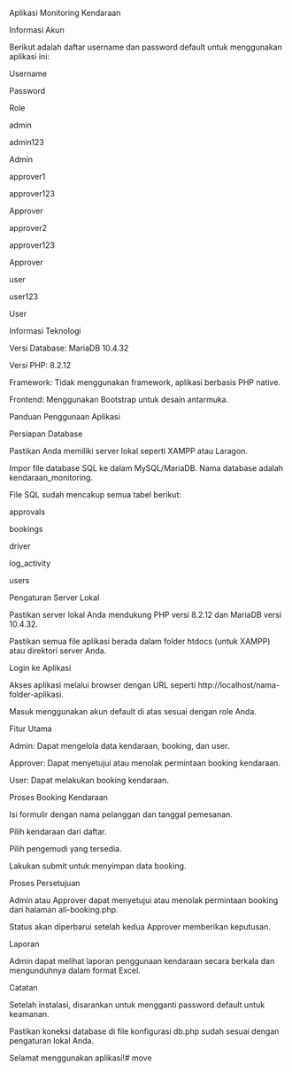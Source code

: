 Aplikasi Monitoring Kendaraan

Informasi Akun

Berikut adalah daftar username dan password default untuk menggunakan aplikasi ini:

Username

Password

Role

admin

admin123

Admin

approver1

approver123

Approver

approver2

approver123

Approver

user

user123

User

Informasi Teknologi

Versi Database: MariaDB 10.4.32

Versi PHP: 8.2.12

Framework: Tidak menggunakan framework, aplikasi berbasis PHP native.

Frontend: Menggunakan Bootstrap untuk desain antarmuka.

Panduan Penggunaan Aplikasi

Persiapan Database

Pastikan Anda memiliki server lokal seperti XAMPP atau Laragon.

Impor file database SQL ke dalam MySQL/MariaDB. Nama database adalah kendaraan_monitoring.

File SQL sudah mencakup semua tabel berikut:

approvals

bookings

driver

log_activity

users

Pengaturan Server Lokal

Pastikan server lokal Anda mendukung PHP versi 8.2.12 dan MariaDB versi 10.4.32.

Pastikan semua file aplikasi berada dalam folder htdocs (untuk XAMPP) atau direktori server Anda.

Login ke Aplikasi

Akses aplikasi melalui browser dengan URL seperti http://localhost/nama-folder-aplikasi.

Masuk menggunakan akun default di atas sesuai dengan role Anda.

Fitur Utama

Admin: Dapat mengelola data kendaraan, booking, dan user.

Approver: Dapat menyetujui atau menolak permintaan booking kendaraan.

User: Dapat melakukan booking kendaraan.

Proses Booking Kendaraan

Isi formulir dengan nama pelanggan dan tanggal pemesanan.

Pilih kendaraan dari daftar.

Pilih pengemudi yang tersedia.

Lakukan submit untuk menyimpan data booking.

Proses Persetujuan

Admin atau Approver dapat menyetujui atau menolak permintaan booking dari halaman all-booking.php.

Status akan diperbarui setelah kedua Approver memberikan keputusan.

Laporan

Admin dapat melihat laporan penggunaan kendaraan secara berkala dan mengunduhnya dalam format Excel.

Catatan

Setelah instalasi, disarankan untuk mengganti password default untuk keamanan.

Pastikan koneksi database di file konfigurasi db.php sudah sesuai dengan pengaturan lokal Anda.

Selamat menggunakan aplikasi!#   m o v e  
 